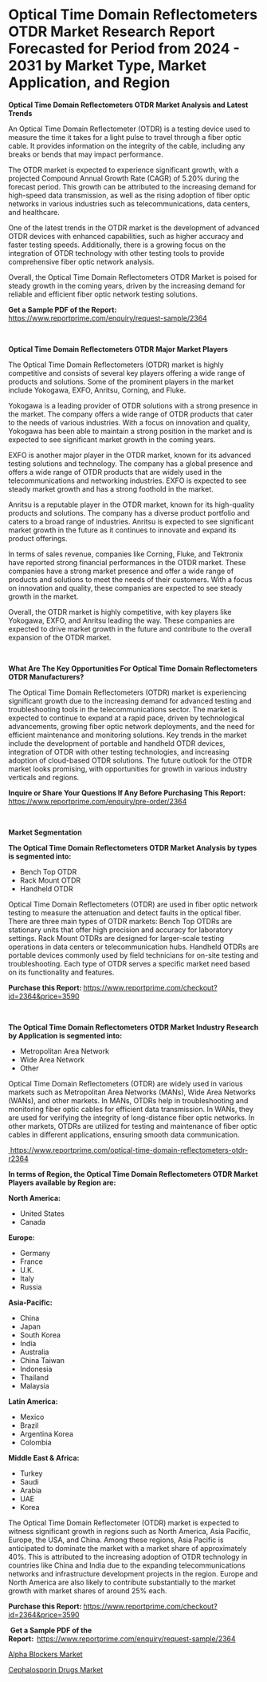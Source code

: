 <p><h1>Optical Time Domain Reflectometers OTDR Market Research Report Forecasted for Period from 2024 -  2031 by Market Type, Market Application, and Region</h1></p><p><strong>Optical Time Domain Reflectometers OTDR Market Analysis and Latest Trends</strong></p>
<p><p>An Optical Time Domain Reflectometer (OTDR) is a testing device used to measure the time it takes for a light pulse to travel through a fiber optic cable. It provides information on the integrity of the cable, including any breaks or bends that may impact performance.</p><p>The OTDR market is expected to experience significant growth, with a projected Compound Annual Growth Rate (CAGR) of 5.20% during the forecast period. This growth can be attributed to the increasing demand for high-speed data transmission, as well as the rising adoption of fiber optic networks in various industries such as telecommunications, data centers, and healthcare.</p><p>One of the latest trends in the OTDR market is the development of advanced OTDR devices with enhanced capabilities, such as higher accuracy and faster testing speeds. Additionally, there is a growing focus on the integration of OTDR technology with other testing tools to provide comprehensive fiber optic network analysis.</p><p>Overall, the Optical Time Domain Reflectometers OTDR Market is poised for steady growth in the coming years, driven by the increasing demand for reliable and efficient fiber optic network testing solutions.</p></p>
<p><strong>Get a Sample PDF of the Report:&nbsp;</strong> <a href="https://www.reportprime.com/enquiry/request-sample/2364">https://www.reportprime.com/enquiry/request-sample/2364</a></p>
<p>&nbsp;</p>
<p><strong>Optical Time Domain Reflectometers OTDR Major Market Players</strong></p>
<p><p>The Optical Time Domain Reflectometers (OTDR) market is highly competitive and consists of several key players offering a wide range of products and solutions. Some of the prominent players in the market include Yokogawa, EXFO, Anritsu, Corning, and Fluke.</p><p>Yokogawa is a leading provider of OTDR solutions with a strong presence in the market. The company offers a wide range of OTDR products that cater to the needs of various industries. With a focus on innovation and quality, Yokogawa has been able to maintain a strong position in the market and is expected to see significant market growth in the coming years.</p><p>EXFO is another major player in the OTDR market, known for its advanced testing solutions and technology. The company has a global presence and offers a wide range of OTDR products that are widely used in the telecommunications and networking industries. EXFO is expected to see steady market growth and has a strong foothold in the market.</p><p>Anritsu is a reputable player in the OTDR market, known for its high-quality products and solutions. The company has a diverse product portfolio and caters to a broad range of industries. Anritsu is expected to see significant market growth in the future as it continues to innovate and expand its product offerings.</p><p>In terms of sales revenue, companies like Corning, Fluke, and Tektronix have reported strong financial performances in the OTDR market. These companies have a strong market presence and offer a wide range of products and solutions to meet the needs of their customers. With a focus on innovation and quality, these companies are expected to see steady growth in the market.</p><p>Overall, the OTDR market is highly competitive, with key players like Yokogawa, EXFO, and Anritsu leading the way. These companies are expected to drive market growth in the future and contribute to the overall expansion of the OTDR market.</p></p>
<p>&nbsp;</p>
<p><strong>What Are The Key Opportunities For Optical Time Domain Reflectometers OTDR Manufacturers?</strong></p>
<p><p>The Optical Time Domain Reflectometers (OTDR) market is experiencing significant growth due to the increasing demand for advanced testing and troubleshooting tools in the telecommunications sector. The market is expected to continue to expand at a rapid pace, driven by technological advancements, growing fiber optic network deployments, and the need for efficient maintenance and monitoring solutions. Key trends in the market include the development of portable and handheld OTDR devices, integration of OTDR with other testing technologies, and increasing adoption of cloud-based OTDR solutions. The future outlook for the OTDR market looks promising, with opportunities for growth in various industry verticals and regions.</p></p>
<p><strong>Inquire or Share Your Questions If Any Before Purchasing This Report:</strong> <a href="https://www.reportprime.com/enquiry/pre-order/2364">https://www.reportprime.com/enquiry/pre-order/2364</a></p>
<p>&nbsp;</p>
<p><strong>Market Segmentation</strong></p>
<p><strong>The Optical Time Domain Reflectometers OTDR Market Analysis by types is segmented into:</strong></p>
<p><ul><li>Bench Top OTDR</li><li>Rack Mount OTDR</li><li>Handheld OTDR</li></ul></p>
<p><p>Optical Time Domain Reflectometers (OTDR) are used in fiber optic network testing to measure the attenuation and detect faults in the optical fiber. There are three main types of OTDR markets: Bench Top OTDRs are stationary units that offer high precision and accuracy for laboratory settings. Rack Mount OTDRs are designed for larger-scale testing operations in data centers or telecommunication hubs. Handheld OTDRs are portable devices commonly used by field technicians for on-site testing and troubleshooting. Each type of OTDR serves a specific market need based on its functionality and features.</p></p>
<p><strong>Purchase this Report:&nbsp;</strong><a href="https://www.reportprime.com/checkout?id=2364&price=3590">https://www.reportprime.com/checkout?id=2364&price=3590</a></p>
<p>&nbsp;</p>
<p><strong>The Optical Time Domain Reflectometers OTDR Market Industry Research by Application is segmented into:</strong></p>
<p><ul><li>Metropolitan Area Network</li><li>Wide Area Network</li><li>Other</li></ul></p>
<p><p>Optical Time Domain Reflectometers (OTDR) are widely used in various markets such as Metropolitan Area Networks (MANs), Wide Area Networks (WANs), and other markets. In MANs, OTDRs help in troubleshooting and monitoring fiber optic cables for efficient data transmission. In WANs, they are used for verifying the integrity of long-distance fiber optic networks. In other markets, OTDRs are utilized for testing and maintenance of fiber optic cables in different applications, ensuring smooth data communication.</p></p>
<p><a href="https://www.reportprime.com/optical-time-domain-reflectometers-otdr-r2364">&nbsp;https://www.reportprime.com/optical-time-domain-reflectometers-otdr-r2364</a></p>
<p><strong>In terms of Region, the Optical Time Domain Reflectometers OTDR Market Players available by Region are:</strong></p>
<p>
    <p> <strong> North America: </strong>
        <ul>
            <li>United States</li>
            <li>Canada</li>
        </ul>
        </p> 
    <p> <strong> Europe: </strong>
        <ul>
            <li>Germany</li>
            <li>France</li>
            <li>U.K.</li>
            <li>Italy</li>
            <li>Russia</li>
        </ul>
        </p> 
    <p> <strong> Asia-Pacific: </strong>
        <ul>
            <li>China</li>
            <li>Japan</li>
            <li>South Korea</li>
            <li>India</li>
            <li>Australia</li>
            <li>China Taiwan</li>
            <li>Indonesia</li>
            <li>Thailand</li>
            <li>Malaysia</li>
        </ul>
        </p> 
    <p> <strong> Latin America: </strong>
        <ul>
            <li>Mexico</li>
            <li>Brazil</li>
            <li>Argentina Korea</li>
            <li>Colombia</li>
        </ul>
        </p> 
    <p> <strong> Middle East & Africa: </strong>
        <ul>
            <li>Turkey</li>
            <li>Saudi</li>
            <li>Arabia</li>
            <li>UAE</li>
            <li>Korea</li>
        </ul>
    </p>
    </p>
<p><p>The Optical Time Domain Reflectometer (OTDR) market is expected to witness significant growth in regions such as North America, Asia Pacific, Europe, the USA, and China. Among these regions, Asia Pacific is anticipated to dominate the market with a market share of approximately 40%. This is attributed to the increasing adoption of OTDR technology in countries like China and India due to the expanding telecommunications networks and infrastructure development projects in the region. Europe and North America are also likely to contribute substantially to the market growth with market shares of around 25% each.</p></p>
<p><strong>Purchase this Report: </strong><a href="https://www.reportprime.com/checkout?id=2364&price=3590">https://www.reportprime.com/checkout?id=2364&price=3590</a></p>
<p>&nbsp;<strong>Get a Sample PDF of the Report:&nbsp;&nbsp;</strong><a href="https://www.reportprime.com/enquiry/request-sample/2364">https://www.reportprime.com/enquiry/request-sample/2364</a></p>
<p><strong></strong></p>
<p><p><a href="https://view.publitas.com/reportprime-1/alpha-blockers-market-the-key-to-successful-business-strategy-forecast-till-2031/">Alpha Blockers Market</a></p><p><a href="https://view.publitas.com/reportprime-1/cephalosporin-drugs-market-analysis-and-sze-forecasted-for-period-from-2024-to-2031/">Cephalosporin Drugs Market</a></p></p>